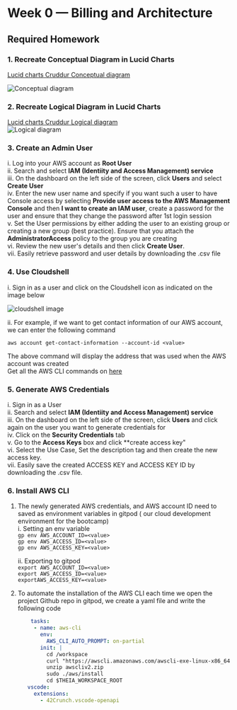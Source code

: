 # Week 0 — Billing and Architecture

## Required Homework

### 1. Recreate Conceptual Diagram in Lucid Charts
[Lucid charts Cruddur Conceptual diagram](https://lucid.app/lucidchart/e2c17852-e646-47e9-9c2e-a505dcb38f2d/edit?viewport_loc=-280%2C-125%2C2237%2C1236%2C0_0&invitationId=inv_6bb0fe62-f6bb-434f-a6db-6b26e20b7c7c)  

![Conceptual diagram](https://github.com/Nekembe-Boris/user-content/blob/main/cloud_bootcamp/Conceptual_diagram.png)

### 2.  Recreate Logical Diagram in Lucid Charts
[Lucid charts Cruddur Logical diagram](https://lucid.app/lucidchart/2ae356f2-1b4c-4789-9360-b2eeffef69c8/edit?viewport_loc=-4376%2C-1824%2C6712%2C3708%2C0_0&invitationId=inv_a7c99550-d4fa-4b01-a757-42c6780c9e83)  
![Logical diagram](https://github.com/Nekembe-Boris/user-content/blob/main/cloud_bootcamp/Logical_diagram.png)


###  3. Create an Admin User

i. Log into your AWS account as **Root User**  
ii. Search and select **IAM (Identiity and Access Management) service**  
iii. On the dashboard on the left side of the screen,  click **Users** and select **Create User**  
iv. Enter the new user name and specify if you want such a user to have Console access by selecting **Provide user access to the AWS Management Console** and then **I want to create an IAM user**, create a password for the user and ensure that they change the password after 1st login session  
v. Set the User permissions by either adding the user to an existing group or creating a new group (best practice). Ensure that you attach the **AdministratorAccess** policy to the group you are creating  
vi. Review the new user's details and then click **Create User**.  
vii. Easily retrieve password and user details by downloading the .csv file


### 4. Use Cloudshell

i. Sign in as a user and click on the Cloudshell icon as indicated on the image below  

![cloudshell image](https://github.com/Nekembe-Boris/user-content/blob/main/cloud_bootcamp/cloudshell.png)

ii. For example, if we want to get contact information of our AWS account, we can enter the following command  

``aws account get-contact-information --account-id <value>``  

The above command will display the address that was used when the AWS  account was created  
Get all the AWS  CLI commands on [here](https://awscli.amazonaws.com/v2/documentation/api/latest/reference/index.html#cli-aws)  

### 5. Generate AWS Credentials

i. Sign in as a User  
ii. Search and select **IAM (Identiity and Access Management) service**  
iii. On the dashboard on the left side of the screen,  click **Users** and click again on the user you want to generate credentials for  
iv. Click on the **Security Credentials** tab  
v. Go to the **Access Keys** box and click **create access key"  
vi. Select the Use Case, Set the description tag and then create the new access key.  
vii. Easily save the created ACCESS KEY and ACCESS KEY ID by downloading the .csv file.  

### 6. Install AWS CLI

1. The newly generated AWS credentials, and AWS account ID need to saved as environment variables in gitpod ( our cloud development environment for the bootcamp)  
   i. Setting an env variable  
   ``gp env AWS_ACCOUNT_ID=<value>``  
   ``gp env AWS_ACCESS_ID=<value>``  
   ``gp env AWS_ACCESS_KEY=<value>``  

   ii. Exporting to gitpod  
   ``export AWS_ACCOUNT_ID=<value>``  
   ``export AWS_ACCESS_ID=<value>``  
   ``exportAWS_ACCESS_KEY=<value>``
   
3. To automate the installation of the AWS CLI each time we open the project Github repo in gitpod, we create a yaml file and write the following code  
   ```yml
       tasks:  
        - name: aws-cli  
          env:  
            AWS_CLI_AUTO_PROMPT: on-partial  
          init: |  
            cd /workspace  
            curl "https://awscli.amazonaws.com/awscli-exe-linux-x86_64.zip" -o "awscliv2.zip"  
            unzip awscliv2.zip  
            sudo ./aws/install  
            cd $THEIA_WORKSPACE_ROOT  
      vscode:  
        extensions:  
          - 42Crunch.vscode-openapi  
   ```
  
